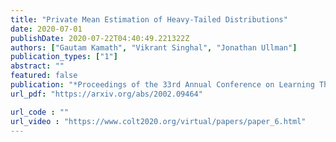 ```yaml
---
title: "Private Mean Estimation of Heavy-Tailed Distributions"
date: 2020-07-01
publishDate: 2020-07-22T04:40:49.221322Z
authors: ["Gautam Kamath", "Vikrant Singhal", "Jonathan Ullman"]
publication_types: ["1"]
abstract: ""
featured: false
publication: "*Proceedings of the 33rd Annual Conference on Learning Theory* (COLT 2020)"
url_pdf: "https://arxiv.org/abs/2002.09464"

url_code : ""
url_video : "https://www.colt2020.org/virtual/papers/paper_6.html"
---
```


